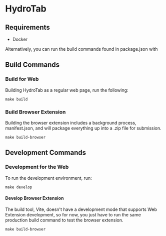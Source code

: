 # HydroTab

## Requirements
- Docker

Alternatively, you can run the build commands found in package.json with 

## Build Commands

### Build for Web
Building HydroTab as a regular web page, run the following:

`make build`

### Build Browser Extension
Building the browser extension includes a background process, manifest.json, and will package everything up into a .zip file for submission.

`make build-browser`

## Development Commands

### Development for the Web
To run the development environment, run:

`make develop`

#### Develop Browser Extension
The build tool, Vite, doesn't have a development mode that supports Web Extension development, so for now, you just have to run the same production build command to test the browser extension.

`make build-browser`